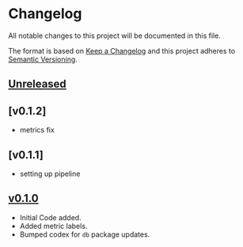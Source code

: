 # Changelog
All notable changes to this project will be documented in this file.

The format is based on [Keep a Changelog](http://keepachangelog.com/en/1.0.0/)
and this project adheres to [Semantic Versioning](http://semver.org/spec/v2.0.0.html).

## [Unreleased]

## [v0.1.2]
- metrics fix



## [v0.1.1]
- setting up pipeline



## [v0.1.0]
- Initial Code added.
- Added metric labels.
- Bumped codex for `db` package updates.

[Unreleased]: https://github.com/Comcast/codex-heimdall/compare/0.1.0...HEAD
[v0.1.0]: https://github.com/Comcast/codex/compare/0.0.0...v0.1.0
